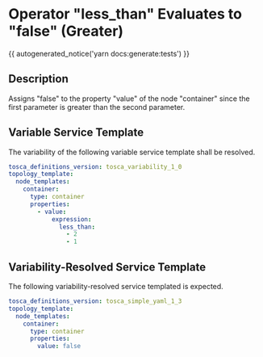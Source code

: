 # Operator "less_than" Evaluates to "false" (Greater)

{{ autogenerated_notice('yarn docs:generate:tests') }}

## Description

Assigns "false" to the property "value" of the node "container" since the first parameter is greater than the second parameter.

## Variable Service Template

The variability of the following variable service template shall be resolved.

```yaml linenums="1"
tosca_definitions_version: tosca_variability_1_0
topology_template:
  node_templates:
    container:
      type: container
      properties:
        - value:
            expression:
              less_than:
                - 2
                - 1
```



## Variability-Resolved Service Template

The following variability-resolved service templated is expected.

```yaml linenums="1"
tosca_definitions_version: tosca_simple_yaml_1_3
topology_template:
  node_templates:
    container:
      type: container
      properties:
        value: false
```

